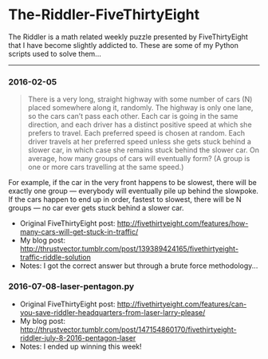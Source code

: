 # The-Riddler-FiveThirtyEight

The Riddler is a math related weekly puzzle presented by FiveThirtyEight that I have become slightly addicted to. These are some of my Python scripts used to solve them...

- - - -

### 2016-02-05
> There is a very long, straight highway with some number of cars (N) placed somewhere along it, randomly. The highway is only one lane, so the cars can’t pass each other. Each car is going in the same direction, and each driver has a distinct positive speed at which she prefers to travel. Each preferred speed is chosen at random. Each driver travels at her preferred speed unless she gets stuck behind a slower car, in which case she remains stuck behind the slower car. On average, how many groups of cars will eventually form? (A group is one or more cars travelling at the same speed.)

For example, if the car in the very front happens to be slowest, there will be exactly one group — everybody will eventually pile up behind the slowpoke. If the cars happen to end up in order, fastest to slowest, there will be N groups — no car ever gets stuck behind a slower car.

- Original FiveThirtyEight post: http://fivethirtyeight.com/features/how-many-cars-will-get-stuck-in-traffic/
- My blog post: http://thrustvector.tumblr.com/post/139389424165/fivethirtyeight-traffic-riddle-solution
- Notes: I got the correct answer but through a brute force methodology...

### 2016-07-08-laser-pentagon.py
- Original FiveThirtyEight post: http://fivethirtyeight.com/features/can-you-save-riddler-headquarters-from-laser-larry-please/ 
- My blog post: http://thrustvector.tumblr.com/post/147154860170/fivethirtyeight-riddler-july-8-2016-pentagon-laser
- Notes: I ended up winning this week!
